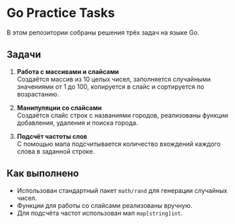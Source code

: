 # Go Practice Tasks

В этом репозитории собраны решения трёх задач на языке Go.

## Задачи

1. **Работа с массивами и слайсами**  
   Создаётся массив из 10 целых чисел, заполняется случайными значениями от 1 до 100, копируется в слайс и сортируется по возрастанию.

2. **Манипуляции со слайсами**  
   Создаётся слайс строк с названиями городов, реализованы функции добавления, удаления и поиска города.

3. **Подсчёт частоты слов**  
   С помощью мапа подсчитывается количество вхождений каждого слова в заданной строке.

## Как выполнено

- Использован стандартный пакет `math/rand` для генерации случайных чисел.
- Функции для работы со слайсами реализованы вручную.
- Для подсчёта частот использован мап `map[string]int`.